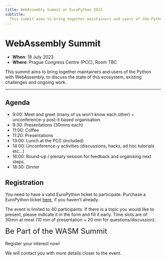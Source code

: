 ```yaml
---
title: WebAssembly Summit at EuroPython 2023
subtitle:
  This summit aims to bring together maintainers and users of the Python with WebAssembly, to discuss the state of this ecosystem, existing challenges and ongoing work .
---
```


# WebAssembly Summit
- **When**: 18 July 2023
- **Where**: Prague Congress Centre (PCC), Room TBC

This summit aims to bring together maintainers and users of the Python with WebAssembly, to discuss the state of this ecosystem, existing challenges and ongoing work.

---
## Agenda

- 9:00:  Meet and greet (many of us won’t know each other) + unconference-y post-it based organisation.
- 9:30:  Presentations (30mins each)
- 11:00: Coffee
- 11:20: Presentations
- 13:00: Lunch at the PCC (included)
- 14:00: Unconference-y activities (discussions, hacks, ad hoc tutorials etc…)
- 16:00: Round-up / plenary session for feedback and organising next steps.
- 18:30: Dinner

## Registration

You need to have a valid EuroPython ticket to participate. Purchase a EuroPython ticket [here](/ticket), if you haven't already.

The event is limited to 40 participants. If there is a topic you would like to present, please indicate it in the form and fill it early. Time slots are of 30min at most (10 min of presentation + 20 min for questions/discussion).

<div style={{textAlign: "center", marginBottom: 12}}>
<font size="+2.5">Be Part of the WASM Summit</font>
<br></br>
<ButtonLink href="https://forms.gle/Yf1P4DXPaLFUEgYG7"> Register your interest now! </ButtonLink>
</div>

We will contact you with more details closer to the event.
